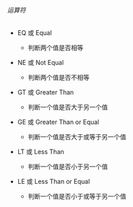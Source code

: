 
###### 运算符

- EQ 或 Equal                 
	- 判断两个值是否相等 
	
- NE 或 Not Equal             
	- 判断两个值是否不相等 
	
- GT 或 Greater Than          
	- 判断一个值是否大于另一个值 

- GE 或 Greater Than or Equal 
	- 判断一个值是否大于或等于另一个值 
	
- LT 或 Less Than             
	- 判断一个值是否小于另一个值 
	
- LE 或 Less Than or Equal    
	- 判断一个值是否小于或等于另一个值 